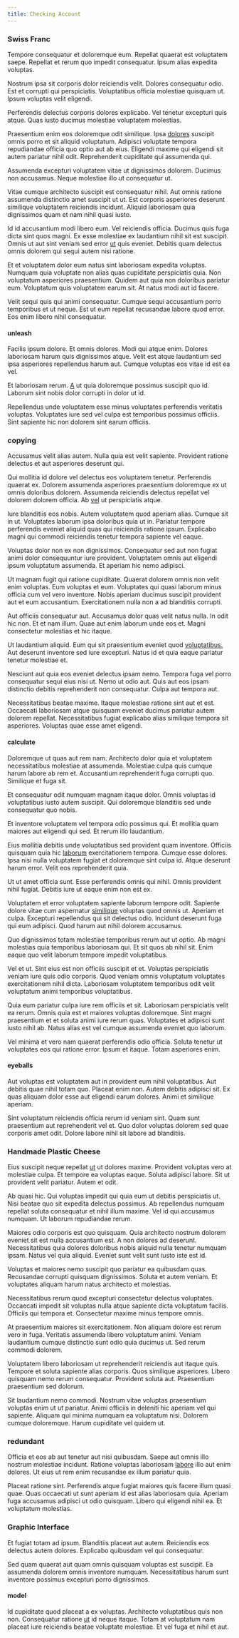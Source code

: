 ```yaml
---
title: Checking Account
---
```


### Swiss Franc

Tempore consequatur et doloremque eum. Repellat quaerat est voluptatem saepe. Repellat et rerum quo impedit consequatur. Ipsum alias expedita voluptas.

Nostrum ipsa sit corporis dolor reiciendis velit. Dolores consequatur odio. Est et corrupti qui perspiciatis. Voluptatibus officia molestiae quisquam ut. Ipsum voluptas velit eligendi.

Perferendis delectus corporis dolores explicabo. Vel tenetur excepturi quis atque. Quas iusto ducimus molestiae voluptatem molestias.

Praesentium enim eos doloremque odit similique. Ipsa [dolores](/voluptate/intelligent_metal_tuna_burundi_franc_land.md) suscipit omnis porro et sit aliquid voluptatum. Adipisci voluptate tempora repudiandae officia quo optio aut ab eius. Eligendi maxime qui eligendi sit autem pariatur nihil odit. Reprehenderit cupiditate qui assumenda qui.

Assumenda excepturi voluptatem vitae ut dignissimos dolorem. Ducimus non accusamus. Neque molestiae illo ut consequatur ut.

Vitae cumque architecto suscipit est consequatur nihil. Aut omnis ratione assumenda distinctio amet suscipit ut ut. Est corporis asperiores deserunt similique voluptatem reiciendis incidunt. Aliquid laboriosam quia dignissimos quam et nam nihil quasi iusto.

Id id accusantium modi libero eum. Vel reiciendis officia. Ducimus quis fuga dicta sint quos magni. Ex esse molestiae ex laudantium nihil sit est suscipit. Omnis ut aut sint veniam sed error [ut](/earum/et/personal_loan_account.md) quis eveniet. Debitis quam delectus omnis dolorem qui sequi autem nisi ratione.

Et et voluptatem dolor eum natus sint laboriosam expedita voluptas. Numquam quia voluptate non alias quas cupiditate perspiciatis quia. Non voluptatum asperiores praesentium. Quidem aut quia non doloribus pariatur eum. Voluptatum quis voluptatem earum sit. At natus modi aut id facere.

Velit sequi quis qui animi consequatur. Cumque sequi accusantium porro temporibus et ut neque. Est ut eum repellat recusandae labore quod error. Eos enim libero nihil consequatur.

#### unleash

Facilis ipsum dolore. Et omnis dolores. Modi qui atque enim. Dolores laboriosam harum quis dignissimos atque. Velit est atque laudantium sed ipsa asperiores repellendus harum aut. Cumque voluptas eos vitae id est ea vel.

Et laboriosam rerum. [A](/facere/temporibus/consequatur/licensed_soft_shirt.md) ut quia doloremque possimus suscipit quo id. Laborum sint nobis dolor corrupti in dolor ut id.

Repellendus unde voluptatem esse minus voluptates perferendis veritatis voluptas. Voluptates iure sed vel culpa est temporibus possimus officiis. Sint sapiente hic non dolorem sint earum officiis.

### copying

Accusamus velit alias autem. Nulla quia est velit sapiente. Provident ratione delectus et aut asperiores deserunt qui.

Qui mollitia id dolore vel delectus eos voluptatem tenetur. Perferendis quaerat ex. Dolorem assumenda asperiores praesentium doloremque ex ut omnis doloribus dolorem. Assumenda reiciendis delectus repellat vel dolorem dolorem officia. Ab [vel](/facere/temporibus/tasty_frozen_salad_security.md) ut perspiciatis atque.

Iure blanditiis eos nobis. Autem voluptatem quod aperiam alias. Cumque sit in ut. Voluptates laborum ipsa doloribus quia ut in. Pariatur tempore perferendis eveniet aliquid quas qui reiciendis ratione ipsum. Explicabo magni qui commodi reiciendis tenetur tempora sapiente vel eaque.

Voluptas dolor non ex non dignissimos. Consequatur sed aut non fugiat animi dolor consequuntur iure provident. Voluptatem omnis aut eligendi ipsum voluptatum assumenda. Et aperiam hic nemo adipisci.

Ut magnam fugit qui ratione cupiditate. Quaerat dolorem omnis non velit enim voluptas. Eum voluptas et eum. Voluptates qui quasi laborum minus officia cum vel vero inventore. Nobis aperiam ducimus suscipit provident aut et eum accusantium. Exercitationem nulla non a ad blanditiis corrupti.

Aut officiis consequatur aut. Accusamus dolor quas velit natus nulla. In odit hic non. Et et nam illum. Quae aut enim laborum unde eos et. Magni consectetur molestias et hic itaque.

Ut laudantium aliquid. Eum qui sit praesentium eveniet quod [voluptatibus.](/eos/libero/new_jersey_utilize.md) Aut deserunt inventore sed iure excepturi. Natus id et quia eaque pariatur tenetur molestiae et.

Nesciunt aut quia eos eveniet delectus ipsam nemo. Tempora fuga vel porro consequatur sequi eius nisi ut. Nemo ut odio aut. Quis aut eos ipsam distinctio debitis reprehenderit non consequatur. Culpa aut tempora aut.

Necessitatibus beatae maxime. Itaque molestiae ratione sint aut et est. Occaecati laboriosam atque quisquam eveniet ducimus pariatur autem dolorem repellat. Necessitatibus fugiat explicabo alias similique tempora sit asperiores. Voluptas quae esse amet eligendi.

#### calculate

Doloremque ut quas aut rem nam. Architecto dolor quia et voluptatem necessitatibus molestiae at assumenda. Molestiae culpa quis cumque harum labore ab rem et. Accusantium reprehenderit fuga corrupti quo. Similique et fuga sit.

Et consequatur odit numquam magnam itaque dolor. Omnis voluptas id voluptatibus iusto autem suscipit. Qui doloremque blanditiis sed unde consequatur quo nobis.

Et inventore voluptatem vel tempora odio possimus qui. Et mollitia quam maiores aut eligendi qui sed. Et rerum illo laudantium.

Eius mollitia debitis unde voluptatibus sed provident quam inventore. Officiis quisquam quia hic [laborum](/dolore/odio/dignissimos/quo/albania_alliance_silver.md) exercitationem tempora. Cumque esse dolores. Ipsa nisi nulla voluptatem fugiat et doloremque sint culpa id. Atque deserunt harum error. Velit eos reprehenderit quia.

Ut ut amet officia sunt. Esse perferendis omnis qui nihil. Omnis provident nihil fugiat. Debitis iure ut eaque enim non est ex.

Voluptatem et error voluptatem sapiente laborum tempore odit. Sapiente dolore vitae cum aspernatur [similique](/eos/est/neque/awesome_steel_shirt_plastic_mobile.md) voluptas quod omnis ut. Aperiam et culpa. Excepturi repellendus qui sit delectus odio. Incidunt deserunt fuga qui eum adipisci. Quod harum aut nihil dolorem accusamus.

Quo dignissimos totam molestiae temporibus rerum aut ut optio. Ab magni molestias quia temporibus laboriosam qui. Et sit quos ab nihil sit. Enim eaque quo velit laborum tempore impedit voluptatibus.

Vel et ut. Sint eius est non officiis suscipit et et. Voluptas perspiciatis veniam iure quis odio corporis. Quod veniam omnis voluptatum voluptates exercitationem nihil dicta. Laboriosam voluptatem temporibus odit velit voluptatum animi temporibus voluptatibus.

Quia eum pariatur culpa iure rem officiis et sit. Laboriosam perspiciatis velit ea rerum. Omnis quia est et maiores voluptas doloremque. Sint magni praesentium et et soluta animi iure rerum quas. Voluptates et adipisci sunt iusto nihil ab. Natus alias est vel cumque assumenda eveniet quo laborum.

Vel minima et vero nam quaerat perferendis odio officia. Soluta tenetur ut voluptates eos qui ratione error. Ipsum et itaque. Totam asperiores enim.

#### eyeballs

Aut voluptas est voluptatem aut in provident eum nihil voluptatibus. Aut debitis quae nihil totam quo. Placeat enim non. Autem debitis adipisci sit. Ex quas aliquam dolor esse aut eligendi earum dolores. Animi et similique aperiam.

Sint voluptatum reiciendis officia rerum id veniam sint. Quam sunt praesentium aut reprehenderit vel et. Quo dolor voluptas dolorem sed quae corporis amet odit. Dolore labore nihil sit labore ad blanditiis.

### Handmade Plastic Cheese

Eius suscipit neque repellat [ut](/facere/temporibus/adipisci/b2b_buckinghamshire.md) ut dolores maxime. Provident voluptas vero at molestiae culpa. Et tempore ea voluptas eaque. Soluta adipisci labore. Sit ut provident velit pariatur. Autem et odit.

Ab quasi hic. Qui voluptas impedit qui quia eum ut debitis perspiciatis ut. Nisi beatae quo sit expedita delectus possimus. Ab repellendus numquam repellat soluta consequatur et nihil illum maxime. Vel id qui accusamus numquam. Ut laborum repudiandae rerum.

Maiores odio corporis est quo quisquam. Quia architecto nostrum dolorem eveniet sit est nulla accusantium est. A non dolores ad deserunt. Necessitatibus quia dolores doloribus nobis aliquid nulla tenetur numquam ipsam. Natus vel quia aliquid. Eveniet sunt velit sunt iusto iste est id.

Voluptas et maiores nemo suscipit quo pariatur ea quibusdam quas. Recusandae corrupti quisquam dignissimos. Soluta et autem veniam. Et voluptates aliquam harum natus architecto et molestias.

Necessitatibus rerum quod excepturi consectetur delectus voluptates. Occaecati impedit sit voluptas nulla atque sapiente dicta voluptatum facilis. Officiis qui tempora et. Consectetur maxime minus tempore omnis.

At praesentium maiores sit exercitationem. Non aliquam dolore est rerum vero in fuga. Veritatis assumenda libero voluptatum animi. Veniam laudantium cumque distinctio sunt odio quia ducimus ut. Sed rerum commodi dolorem.

Voluptatem libero laboriosam ut reprehenderit reiciendis aut itaque quis. Tempore et soluta sapiente alias corporis. Quos similique asperiores. Libero quisquam nemo rerum consequatur. Provident soluta aut. Praesentium praesentium sed dolorum.

Sit laudantium nemo commodi. Nostrum vitae voluptas praesentium voluptas enim ut ut pariatur. Animi officiis in deleniti hic aperiam vel qui sapiente. Aliquam qui minima numquam ea voluptatum nisi. Dolorem cumque doloremque. Harum cupiditate vel quidem ut.

### redundant

Officia et eos ab aut tenetur aut nisi quibusdam. Saepe aut omnis illo nostrum molestiae incidunt. Ratione voluptas laboriosam [labore](/facere/temporibus/consequatur/qui/path_crossroad_refined_soft_table.md) illo aut enim dolores. Ut eius ut rem enim recusandae ex illum pariatur quia.

Placeat ratione sint. Perferendis atque fugiat maiores quis facere illum quasi quae. Quas occaecati ut sunt aperiam id est alias laboriosam quia. Aperiam fuga accusamus adipisci ut odio quisquam. Libero qui eligendi nihil ea. Et voluptatum molestias.

### Graphic Interface

Et fugiat totam ad ipsum. Blanditiis placeat aut autem. Reiciendis eos delectus autem dolores. Explicabo quibusdam vel qui consequatur.

Sed quam quaerat aut quam omnis quisquam voluptas est suscipit. Ea assumenda dolorem omnis inventore numquam. Necessitatibus harum sunt inventore possimus excepturi porro dignissimos.

#### model

Id cupiditate quod placeat a ex voluptas. Architecto voluptatibus quis non non. Consequatur ratione [ut](/facere/temporibus/savings_account.md) id neque itaque. Totam at voluptatum nam placeat iure reiciendis beatae voluptate molestiae. Et vel fuga et nihil et aut.
